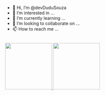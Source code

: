 - 👋 Hi, I’m @devDuduSouza
- 👀 I’m interested in ...
- 🌱 I’m currently learning ...
- 💞️ I’m looking to collaborate on ...
- 📫 How to reach me ...

 <br>
<div align="left">
  <a href="https://github.com/devDuduSouza">
  <img height="150em" src="https://github-readme-stats.vercel.app/api?username=devDuduSouza&show_icons=true&theme=dark&include_all_commits=true&count_private=true"/>
  <img height="150em" src="https://github-readme-stats.vercel.app/api/top-langs/?username=devDuduSouza&layout=compact&langs_count=7&theme=dark"/>
</div>
